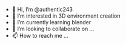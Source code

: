 - 👋 Hi, I’m @authentic243
- 👀 I’m interested in 3D environment creation 
- 🌱 I’m currently learning blender
- 💞️ I’m looking to collaborate on ...
- 📫 How to reach me ...

<!---
authentic243/authentic243 is a ✨ special ✨ repository because its `README.md` (this file) appears on your GitHub profile.
You can click the Preview link to take a look at your changes.
--->
